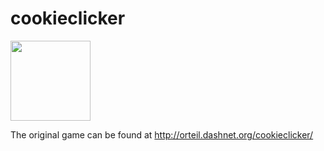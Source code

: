 # cookieclicker

<img src="img/perfectCookie.png" width="128">

The original game can be found at http://orteil.dashnet.org/cookieclicker/
